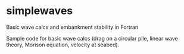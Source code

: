 # simplewaves
Basic wave calcs and embankment stability in Fortran

Sample code for basic wave calcs (drag on a circular pile, linear wave theory, Morison equation, velocity at seabed).
